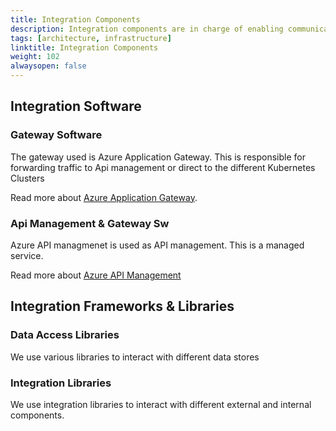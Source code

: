 ```yaml
---
title: Integration Components
description: Integration components are in charge of enabling communications between systems
tags: [architecture, infrastructure]
linktitle: Integration Components
weight: 102
alwaysopen: false
---
```


## Integration Software

### Gateway Software
The gateway used is Azure Application Gateway. This is responsible for forwarding traffic to Api management or direct to the different Kubernetes Clusters

Read more about [Azure Application Gateway](https://docs.microsoft.com/en-us/azure/application-gateway/overview).

### Api Management & Gateway Sw
Azure API managmenet is used as API management. This is a managed service.

Read more about [Azure API Management](https://docs.microsoft.com/en-us/azure/api-management/api-management-key-concepts)

## Integration Frameworks & Libraries

### Data Access Libraries
We use various libraries to interact with different data stores

### Integration Libraries
We use integration libraries to interact with different external and internal components.

